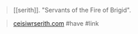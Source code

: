 > [[serith]]. "Servants of the Fire of Brigid". 

> [ceisiwrserith.com](http://www.ceisiwrserith.com/ritual/theory/servantsoftheﬁreofbrighid.htm) #have #link 
